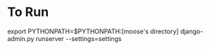 # To Run

export PYTHONPATH=$PYTHONPATH:[moose's directory]
django-admin.py runserver --settings=settings

